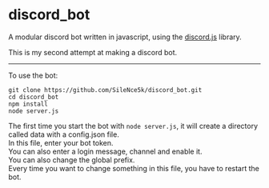 # discord_bot

A modular discord bot written in javascript, using the [discord.js](https://discord.js.org) library.

This is my second attempt at making a discord bot.

---

To use the bot:

```text
git clone https://github.com/SileNce5k/discord_bot.git
cd discord_bot
npm install
node server.js
```

The first time you start the bot with `node server.js`, it will create a directory called data with a config.json file.  
In this file, enter your bot token.  
You can also enter a login message, channel and enable it.  
You can also change the global prefix.  
Every time you want to change something in this file, you have to restart the bot.  
